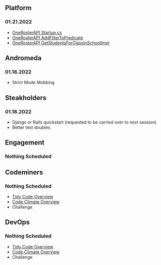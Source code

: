 ## Platform
### 01.21.2022
* [OneRosterAPI Startup.cs](https://codeclimate.com/repos/618affdb34c9db014d00f29f/src/StrongMind.Platform.OneRoster/Startup.cs/source#issue-8e8e0dc339ef347af09afe030f8d844b)
* [OneRosterAPI AddFilterToPredicate](https://codeclimate.com/repos/618affdb34c9db014d00f29f/src/StrongMind.Platform.OneRoster/FilterBuilder/DynamicPredicateFilterBuilder.cs/source#issue-fd9a3ef37d54b805e22c241b046c4528)
* [OneRosterAPI GetStudentsForClassInSchoolImpl](https://codeclimate.com/repos/618affdb34c9db014d00f29f/src/StrongMind.Platform.OneRoster/Services/Implementations/StudentsManagementApiService.cs/source#issue-05bbee5d33b714cb44176d12ebb89f38)

## Andromeda
### 01.18.2022
* Strict Mode Mobbing

## Steakholders
### 01.18.2022
* Django or Rails quickstart (requested to be carried over to next session)
* Better test doubles 

## Engagement
### Nothing Scheduled

## Codeminers
### Nothing Scheduled
* [Tidy Code Overview](https://github.com/StrongMind/culture/blob/master/tech_sessions/tidy_code.md)
* [Code Climate Overview](http://www.codeclimate.com)
* Challenge

## DevOps
### Nothing Scheduled
* [Tidy Code Overview](https://github.com/StrongMind/culture/blob/master/tech_sessions/tidy_code.md)
* [Code Climate Overview](http://www.codeclimate.com)
* Challenge

